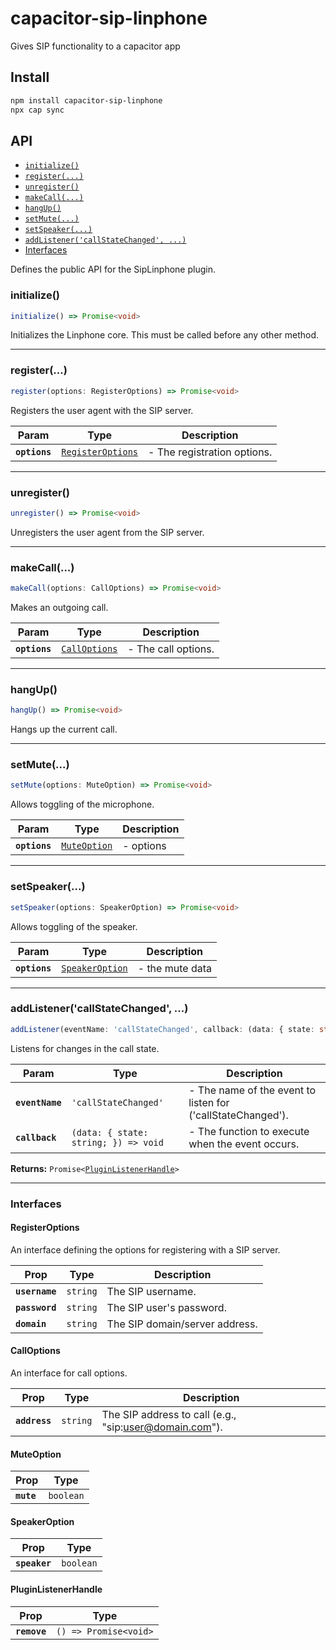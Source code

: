 # capacitor-sip-linphone

Gives SIP functionality to a capacitor app

## Install

```bash
npm install capacitor-sip-linphone
npx cap sync
```

## API

<docgen-index>

* [`initialize()`](#initialize)
* [`register(...)`](#register)
* [`unregister()`](#unregister)
* [`makeCall(...)`](#makecall)
* [`hangUp()`](#hangup)
* [`setMute(...)`](#setmute)
* [`setSpeaker(...)`](#setspeaker)
* [`addListener('callStateChanged', ...)`](#addlistenercallstatechanged-)
* [Interfaces](#interfaces)

</docgen-index>

<docgen-api>
<!--Update the source file JSDoc comments and rerun docgen to update the docs below-->

Defines the public API for the SipLinphone plugin.

### initialize()

```typescript
initialize() => Promise<void>
```

Initializes the Linphone core. This must be called before any other method.

--------------------


### register(...)

```typescript
register(options: RegisterOptions) => Promise<void>
```

Registers the user agent with the SIP server.

| Param         | Type                                                        | Description                 |
| ------------- | ----------------------------------------------------------- | --------------------------- |
| **`options`** | <code><a href="#registeroptions">RegisterOptions</a></code> | - The registration options. |

--------------------


### unregister()

```typescript
unregister() => Promise<void>
```

Unregisters the user agent from the SIP server.

--------------------


### makeCall(...)

```typescript
makeCall(options: CallOptions) => Promise<void>
```

Makes an outgoing call.

| Param         | Type                                                | Description         |
| ------------- | --------------------------------------------------- | ------------------- |
| **`options`** | <code><a href="#calloptions">CallOptions</a></code> | - The call options. |

--------------------


### hangUp()

```typescript
hangUp() => Promise<void>
```

Hangs up the current call.

--------------------


### setMute(...)

```typescript
setMute(options: MuteOption) => Promise<void>
```

Allows toggling of the microphone.

| Param         | Type                                              | Description |
| ------------- | ------------------------------------------------- | ----------- |
| **`options`** | <code><a href="#muteoption">MuteOption</a></code> | - options   |

--------------------


### setSpeaker(...)

```typescript
setSpeaker(options: SpeakerOption) => Promise<void>
```

Allows toggling of the speaker.

| Param         | Type                                                    | Description     |
| ------------- | ------------------------------------------------------- | --------------- |
| **`options`** | <code><a href="#speakeroption">SpeakerOption</a></code> | - the mute data |

--------------------


### addListener('callStateChanged', ...)

```typescript
addListener(eventName: 'callStateChanged', callback: (data: { state: string; }) => void) => Promise<PluginListenerHandle>
```

Listens for changes in the call state.

| Param           | Type                                               | Description                                                 |
| --------------- | -------------------------------------------------- | ----------------------------------------------------------- |
| **`eventName`** | <code>'callStateChanged'</code>                    | - The name of the event to listen for ('callStateChanged'). |
| **`callback`**  | <code>(data: { state: string; }) =&gt; void</code> | - The function to execute when the event occurs.            |

**Returns:** <code>Promise&lt;<a href="#pluginlistenerhandle">PluginListenerHandle</a>&gt;</code>

--------------------


### Interfaces


#### RegisterOptions

An interface defining the options for registering with a SIP server.

| Prop           | Type                | Description                    |
| -------------- | ------------------- | ------------------------------ |
| **`username`** | <code>string</code> | The SIP username.              |
| **`password`** | <code>string</code> | The SIP user's password.       |
| **`domain`**   | <code>string</code> | The SIP domain/server address. |


#### CallOptions

An interface for call options.

| Prop          | Type                | Description                                            |
| ------------- | ------------------- | ------------------------------------------------------ |
| **`address`** | <code>string</code> | The SIP address to call (e.g., "sip:user@domain.com"). |


#### MuteOption

| Prop       | Type                 |
| ---------- | -------------------- |
| **`mute`** | <code>boolean</code> |


#### SpeakerOption

| Prop          | Type                 |
| ------------- | -------------------- |
| **`speaker`** | <code>boolean</code> |


#### PluginListenerHandle

| Prop         | Type                                      |
| ------------ | ----------------------------------------- |
| **`remove`** | <code>() =&gt; Promise&lt;void&gt;</code> |

</docgen-api>
